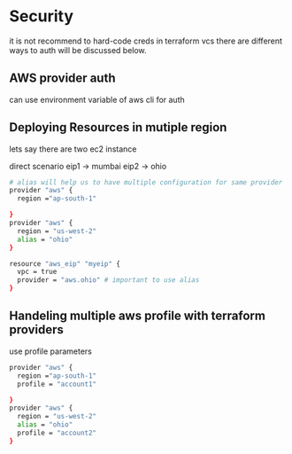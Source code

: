 # Security
it is not recommend to hard-code creds in terraform vcs there are different ways to auth will be discussed below.

## AWS provider auth
can use environment variable of aws cli for auth

## Deploying Resources in mutiple region 
lets say there are two ec2 instance 

direct scenario 
eip1 -> mumbai
eip2 -> ohio
```sh
# alias will help us to have multiple configuration for same provider
provider "aws" {
  region ="ap-south-1"

}
provider "aws" {
  region = "us-west-2"
  alias = "ohio"
}

resource "aws_eip" "myeip" {
  vpc = true
  provider = "aws.ohio" # important to use alias
}
```

## Handeling multiple aws profile with terraform providers

use profile parameters

```sh
provider "aws" {
  region ="ap-south-1"
  profile = "account1"

}
provider "aws" {
  region = "us-west-2"
  alias = "ohio"
  profile = "account2"
}
```

